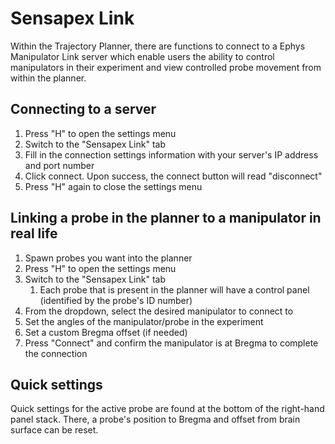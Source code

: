 # Sensapex Link

Within the Trajectory Planner, there are functions to connect to a Ephys Manipulator Link server which enable users the ability to control manipulators in their experiment and view controlled probe movement from within the planner.

## Connecting to a server

1. Press "H" to open the settings menu
2. Switch to the "Sensapex Link" tab
3. Fill in the connection settings information with your server's IP address and port number
4. Click connect. Upon success, the connect button will read "disconnect"
5. Press "H" again to close the settings menu

## Linking a probe in the planner to a manipulator in real life

1. Spawn probes you want into the planner
2. Press "H" to open the settings menu
3. Switch to the "Sensapex Link" tab
    1. Each probe that is present in the planner will have a control panel (identified by the probe's ID number)
4. From the dropdown, select the desired manipulator to connect to
5. Set the angles of the manipulator/probe in the experiment
6. Set a custom Bregma offset (if needed)
7. Press "Connect" and confirm the manipulator is at Bregma to complete the connection

## Quick settings

Quick settings for the active probe are found at the bottom of the right-hand panel stack. There, a probe's position to Bregma and offset from brain surface can be reset.